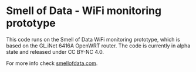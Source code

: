 # Smell of Data - WiFi monitoring prototype

This code runs on the Smell of Data WiFi monitoring prototype, which is based on the GL.iNet 6416A OpenWRT router. The code is currently in alpha state and released under CC BY-NC 4.0.

For more info check [smellofdata.com](http://smellofdata.com).